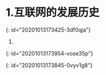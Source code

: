 # 1.互联网的发展历史  
{: id="20201013173425-3df0qja"}

1)
{: id="20201013173954-vose35p"}

{: id="20201013173845-0vyv1g8"}
